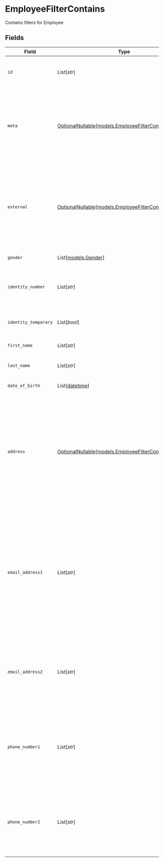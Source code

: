 # EmployeeFilterContains

Contains filters for Employee


## Fields

| Field                                                                                                                                                                                                                                                   | Type                                                                                                                                                                                                                                                    | Required                                                                                                                                                                                                                                                | Description                                                                                                                                                                                                                                             | Example                                                                                                                                                                                                                                                 |
| ------------------------------------------------------------------------------------------------------------------------------------------------------------------------------------------------------------------------------------------------------- | ------------------------------------------------------------------------------------------------------------------------------------------------------------------------------------------------------------------------------------------------------- | ------------------------------------------------------------------------------------------------------------------------------------------------------------------------------------------------------------------------------------------------------- | ------------------------------------------------------------------------------------------------------------------------------------------------------------------------------------------------------------------------------------------------------- | ------------------------------------------------------------------------------------------------------------------------------------------------------------------------------------------------------------------------------------------------------- |
| `id`                                                                                                                                                                                                                                                    | List[*str*]                                                                                                                                                                                                                                             | :heavy_minus_sign:                                                                                                                                                                                                                                      | Unique identifier for the Employee                                                                                                                                                                                                                      | [<br/>"123e4567-e89b-12d3-a456-426614174000"<br/>]                                                                                                                                                                                                      |
| `meta`                                                                                                                                                                                                                                                  | [OptionalNullable[models.EmployeeFilterContainsMeta]](../models/employeefiltercontainsmeta.md)                                                                                                                                                          | :heavy_minus_sign:                                                                                                                                                                                                                                      | Metadata information for the Employee                                                                                                                                                                                                                   | {<br/>"createdBy": [<br/>"123e4567-e89b-12d3-a456-426614174000"<br/>],<br/>"updatedBy": [<br/>"123e4567-e89b-12d3-a456-426614174000"<br/>]<br/>}                                                                                                        |
| `external`                                                                                                                                                                                                                                              | [OptionalNullable[models.EmployeeFilterContainsExternal]](../models/employeefiltercontainsexternal.md)                                                                                                                                                  | :heavy_minus_sign:                                                                                                                                                                                                                                      | External is a reusable object that can be used to store external information about the employee placement from another system, used for third-party integration tracking.                                                                               | {<br/>"sourceID": [<br/>"example"<br/>],<br/>"source": [<br/>"example"<br/>]<br/>}                                                                                                                                                                      |
| `gender`                                                                                                                                                                                                                                                | List[[models.Gender](../models/gender.md)]                                                                                                                                                                                                              | :heavy_minus_sign:                                                                                                                                                                                                                                      | The gender of the employee                                                                                                                                                                                                                              |                                                                                                                                                                                                                                                         |
| `identity_number`                                                                                                                                                                                                                                       | List[*str*]                                                                                                                                                                                                                                             | :heavy_minus_sign:                                                                                                                                                                                                                                      | The identity number of the employee, must be unique within the organization.                                                                                                                                                                            | [<br/>"example"<br/>]                                                                                                                                                                                                                                   |
| `identity_temporary`                                                                                                                                                                                                                                    | List[*bool*]                                                                                                                                                                                                                                            | :heavy_minus_sign:                                                                                                                                                                                                                                      | If the identity number is temporary for the employee                                                                                                                                                                                                    | [<br/>true<br/>]                                                                                                                                                                                                                                        |
| `first_name`                                                                                                                                                                                                                                            | List[*str*]                                                                                                                                                                                                                                             | :heavy_minus_sign:                                                                                                                                                                                                                                      | The first name of the employee                                                                                                                                                                                                                          | [<br/>"example"<br/>]                                                                                                                                                                                                                                   |
| `last_name`                                                                                                                                                                                                                                             | List[*str*]                                                                                                                                                                                                                                             | :heavy_minus_sign:                                                                                                                                                                                                                                      | The last name of the employee                                                                                                                                                                                                                           | [<br/>"example"<br/>]                                                                                                                                                                                                                                   |
| `date_of_birth`                                                                                                                                                                                                                                         | List[[datetime](https://docs.python.org/3/library/datetime.html#datetime-objects)]                                                                                                                                                                      | :heavy_minus_sign:                                                                                                                                                                                                                                      | The date of birth of the employee                                                                                                                                                                                                                       | [<br/>"2024-01-15"<br/>]                                                                                                                                                                                                                                |
| `address`                                                                                                                                                                                                                                               | [OptionalNullable[models.EmployeeFilterContainsAddress]](../models/employeefiltercontainsaddress.md)                                                                                                                                                    | :heavy_minus_sign:                                                                                                                                                                                                                                      | The address of the employee                                                                                                                                                                                                                             | {<br/>"postalAddress": [<br/>"example"<br/>],<br/>"postalCode": [<br/>"example"<br/>],<br/>"postalCity": [<br/>"example"<br/>],<br/>"countryCode": [<br/>"example"<br/>],<br/>"municipalityCode": [<br/>"example"<br/>]<br/>}                           |
| `email_address1`                                                                                                                                                                                                                                        | List[*str*]                                                                                                                                                                                                                                             | :heavy_minus_sign:                                                                                                                                                                                                                                      | The primary email address of the employee, will be used for communication with the employee from the system and must be unique within the organization.<br/>Can be used to login to the system if password-authentication is enabled for the organization.<br/> | [<br/>"example"<br/>]                                                                                                                                                                                                                                   |
| `email_address2`                                                                                                                                                                                                                                        | List[*str*]                                                                                                                                                                                                                                             | :heavy_minus_sign:                                                                                                                                                                                                                                      | The secondary email address of the employee, will not be used within the system, but will be displayed for contact information.                                                                                                                         | [<br/>"example"<br/>]                                                                                                                                                                                                                                   |
| `phone_number1`                                                                                                                                                                                                                                         | List[*str*]                                                                                                                                                                                                                                             | :heavy_minus_sign:                                                                                                                                                                                                                                      | The primary phone number of the employee, will be used for communication with the employee from the system and must be unique within the organization.                                                                                                  | [<br/>"example"<br/>]                                                                                                                                                                                                                                   |
| `phone_number2`                                                                                                                                                                                                                                         | List[*str*]                                                                                                                                                                                                                                             | :heavy_minus_sign:                                                                                                                                                                                                                                      | The secondary phone number of the employee, will not be used within the system, but will be displayed for contact information.                                                                                                                          | [<br/>"example"<br/>]                                                                                                                                                                                                                                   |